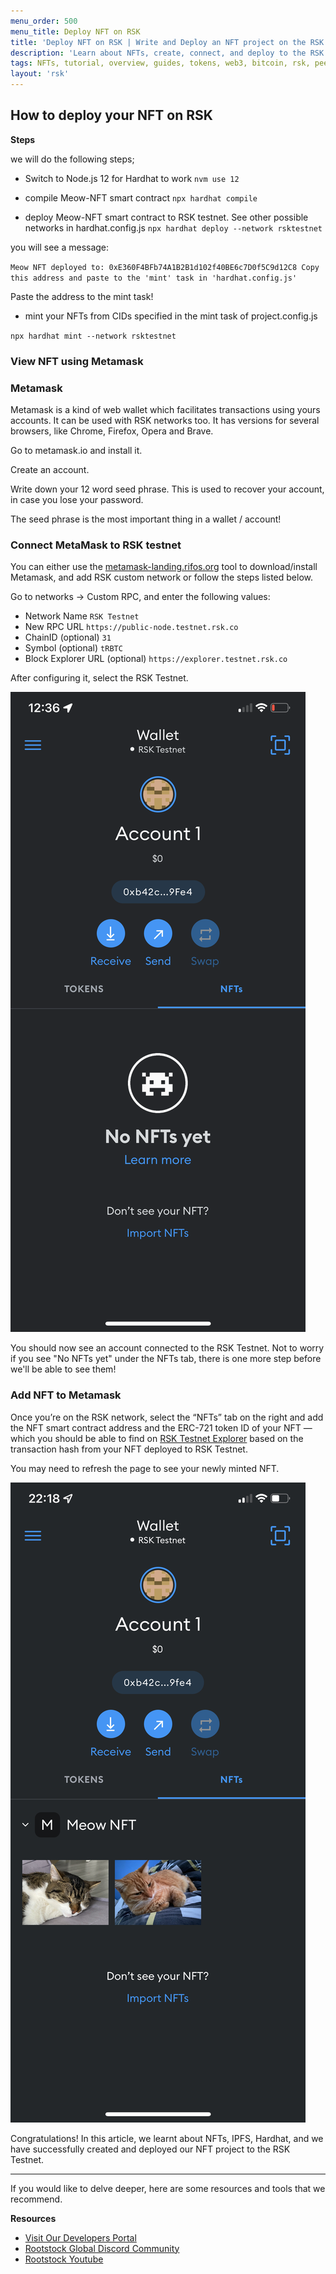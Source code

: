 ```yaml
---
menu_order: 500
menu_title: Deploy NFT on RSK
title: 'Deploy NFT on RSK | Write and Deploy an NFT project on the RSK Testnet'
description: 'Learn about NFTs, create, connect, and deploy to the RSK Blockchain.'
tags: NFTs, tutorial, overview, guides, tokens, web3, bitcoin, rsk, peer-to-peer, blockchain, nft, ERC-721, smart-contract, hardhat, ethersjs, ipfs, metamask, testnet, pinata
layout: 'rsk'
---
```


## How to deploy your NFT on RSK

**Steps**
    
we will do the following steps;

* Switch to Node.js 12 for Hardhat to work
`nvm use 12`
    
* compile Meow-NFT smart contract
`npx hardhat compile`
    
* deploy Meow-NFT smart contract to RSK testnet. See other possible networks in hardhat.config.js
`npx hardhat deploy --network rsktestnet`

you will see a message:
    
`Meow NFT deployed to: 0xE360F4BFb74A1B2B1d102f40BE6c7D0f5C9d12C8
Copy this address and paste to the 'mint' task in 'hardhat.config.js' `
    
Paste the address to the mint task!

* mint your NFTs from CIDs specified in the mint task of project.config.js
    
`npx hardhat mint --network rsktestnet`
    
### View NFT using Metamask
    
### Metamask
    
Metamask is a kind of web wallet which facilitates transactions using yours accounts. It can be used with RSK networks too. It has versions for several browsers, like Chrome, Firefox, Opera and Brave.

Go to metamask.io and install it.

Create an account.

Write down your 12 word seed phrase. This is used to recover your account, in case you lose your password.

The seed phrase is the most important thing in a wallet / account!

### Connect MetaMask to RSK testnet

You can either use the [metamask-landing.rifos.org](https://metamask-landing.rifos.org/) tool to download/install Metamask, and add RSK custom network or follow the steps listed below. 

Go to networks -> Custom RPC, and enter the following values:

* Network Name
    `RSK Testnet`
* New RPC URL
    `https://public-node.testnet.rsk.co`
* ChainID (optional)
    `31`
* Symbol (optional)
    `tRBTC`
* Block Explorer URL (optional)
    `https://explorer.testnet.rsk.co`

After configuring it, select the RSK Testnet.

![MetaMask screenshot before adding NFT collection](/assets/img/guides/nft/before-importing-nfts.png)

You should now see an account connected to the RSK Testnet.
Not to worry if you see "No NFTs yet" under the NFTs tab,
there is one more step before we'll be able to see them!

### Add NFT to Metamask 
    
Once you’re on the RSK network, select the “NFTs” tab on the right and add the NFT smart contract address and the ERC-721 token ID of your NFT — which you should be able to find on [RSK Testnet Explorer](https://explorer.testnet.rsk.co/) based on the transaction hash from your NFT deployed to RSK Testnet.

You may need to refresh the page to see your newly minted NFT.

![MetaMask screenshot after adding NFT collection](/assets/img/guides/nft/after-importing-nft.png)

Congratulations! In this article, we learnt about NFTs, IPFS, Hardhat, and we have successfully created and deployed our NFT project to the RSK Testnet.

----

If you would like to delve deeper, here are some resources and tools that we recommend.

**Resources**

- [Visit Our Developers Portal](https://github.com/rsksmart/devportal) 
- [Rootstock Global Discord Community](https://rootstock.io/discord)
- [Rootstock Youtube](https://www.youtube.com/channel/UCYQSvSaqX8Q-XMbQmUG0yJg)